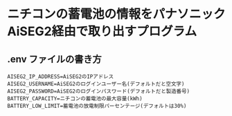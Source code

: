 # ニチコンの蓄電池の情報をパナソニックAiSEG2経由で取り出すプログラム

## .env ファイルの書き方

```.env
AISEG2_IP_ADDRESS=AiSEG2のIPアドレス
AISEG2_USERNAME=AiSEG2のログインユーザー名(デフォルトだと空文字)
AISEG2_PASSWORD=AiSEG2のログインパスワード(デフォルトだと製造番号)
BATTERY_CAPACITY=ニチコンの蓄電池の最大容量(kWh)
BATTERY_LOW_LIMIT=蓄電池の放電制限パーセンテージ(デフォルトは30%)
```
